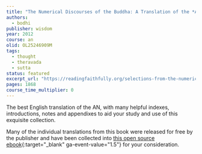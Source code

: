 ```yaml
---
title: "The Numerical Discourses of the Buddha: A Translation of the *Aṅguttara Nikāya*"
authors:
  - bodhi
publisher: wisdom
year: 2012
course: an
olid: OL25246909M
tags:
  - thought
  - theravada
  - sutta
status: featured
excerpt_url: "https://readingfaithfully.org/selections-from-the-numerical-discourses-free-kindle-epub-mobi/"
pages: 1868
course_time_multiplier: 0
---
```


The best English translation of the AN, with many helpful indexes, introductions, notes and appendixes to aid your study and use of this exquisite collection.

Many of the individual translations from this book were released for free by the publisher and have been collected into [this open source ebook](https://readingfaithfully.org/selections-from-the-numerical-discourses-free-kindle-epub-mobi/){:target="_blank" ga-event-value="1.5"} for your consideration.

